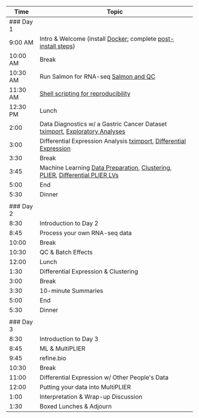 | Time      | Topic                                          |
|-----------|------------------------------------------------|
| ### Day 1 |                                                |
| 9:00 AM   | Intro & Welcome (install [Docker](https://github.com/AlexsLemonade/training-modules/blob/master/docker-install/README.md); complete [post-install steps](https://github.com/AlexsLemonade/RNA-Seq-Exercises/blob/master/README.md))                               |
| 10:00 AM  | Break                                          |
| 10:30 AM  | Run Salmon for RNA-seq [Salmon and QC](https://github.com/AlexsLemonade/training-modules/blob/master/RNA-seq/download_qc_quant.md)                      |
| 11:30 AM  | [Shell scripting for reproducibility](https://github.com/AlexsLemonade/training-modules/blob/master/RNA-seq/reproducibility_cmdline.md)            |
| 12:30 PM  | Lunch                                          |
| 2:00      | Data Diagnostics w/ a Gastric Cancer Dataset [tximport](https://alexslemonade.github.io/training-modules/RNA-seq/gastric_cancer_tximport.nb.html), [Exploratory Analyses](https://alexslemonade.github.io/training-modules/RNA-seq/gastric_cancer_exploratory.nb.html) |
| 3:00      | Differential Expression Analysis [tximport](https://github.com/AlexsLemonade/training-modules/blob/master/RNA-seq/nb_cell_line_tximport.md), [Differential Expression](https://alexslemonade.github.io/training-modules/RNA-seq/nb_cell_line_DESeq2.nb.html)               |
| 3:30      | Break                                          |
| 3:45      | Machine Learning [Data Preparation](https://alexslemonade.github.io/training-modules/machine-learning/01-medulloblastoma_data_prep.nb.html), [Clustering](https://alexslemonade.github.io/training-modules/machine-learning/02-medulloblastoma_clustering.nb.html), [PLIER](https://alexslemonade.github.io/training-modules/machine-learning/03-medulloblastoma_PLIER.nb.html), [Differential PLIER LVs](https://alexslemonade.github.io/training-modules/machine-learning/04-medulloblastoma_LV_differences.nb.html)                                   |
| 5:00      | End                                            |
| 5:30      | Dinner                                         |
|           |                                                |
| ### Day 2 |                                                |
| 8:30      | Introduction to Day 2                          |
| 8:45      | Process your own RNA-seq data                  |
| 10:00     | Break                                          |
| 10:30     | QC & Batch Effects                             |
| 12:00     | Lunch                                          |
| 1:30      | Differential Expression & Clustering           |
| 3:00      | Break                                          |
| 3:30      | 10-minute Summaries                            |
| 5:00      | End                                            |
| 5:30      | Dinner                                         |
|           |                                                |
| ### Day 3 |                                                |
| 8:30      | Introduction to Day 3                          |
| 8:45      | ML & MultiPLIER                                |
| 9:45      | refine.bio                                     |
| 10:30     | Break                                          |
| 11:00     | Differential Expression w/ Other People's Data |
| 12:00     | Putting your data into MultiPLIER              |
| 1:00      | Interpretation & Wrap-up Discussion            |
| 1:30      | Boxed Lunches & Adjourn                        |
